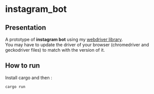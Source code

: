 # instagram_bot  
  
## Presentation  
  
A prototype of **instagram bot** using my [webdriver library](https://github.com/Mubelotix/webdriver).  
You may have to update the driver of your browser (chromedriver and geckodriver files) to match with the version of it.  

## How to run
  
Install cargo and then :

```
cargo run
```
  